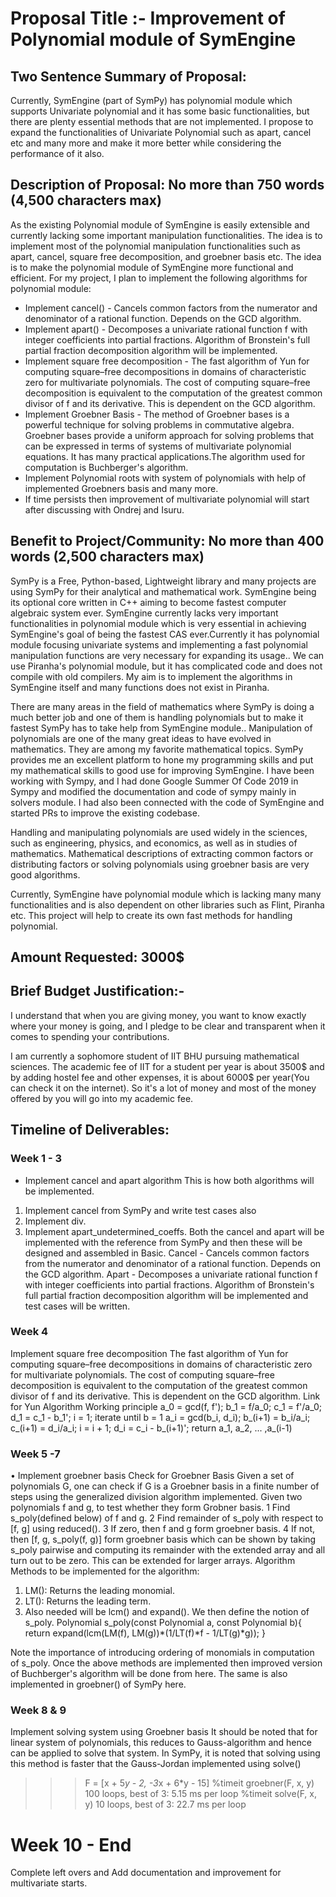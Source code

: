 # Proposal Title :- Improvement of Polynomial module of SymEngine

## Two Sentence Summary of Proposal:
Currently, SymEngine (part of SymPy) has polynomial module which supports Univariate polynomial and it has some basic functionalities, but there are plenty essential methods that are not implemented. I propose to expand the functionalities of Univariate Polynomial such as apart, cancel etc and many more and make it more better while considering the performance of it also.


## Description of Proposal: No more than 750 words (4,500 characters max)

As the existing Polynomial module of SymEngine is easily extensible and currently lacking  some important manipulation functionalities. The idea is to implement most of the polynomial manipulation functionalities such as apart, cancel, square free decomposition, and groebner basis etc.  The idea is to make the polynomial module of SymEngine more functional and efficient.
	For my project, I plan to implement the following algorithms for polynomial module:
* Implement cancel() - Cancels common factors from the numerator and denominator of a rational function. Depends on the GCD algorithm.
* Implement apart() - Decomposes a univariate rational function f with integer coefficients into partial fractions. Algorithm of Bronstein's full partial fraction decomposition algorithm will be implemented.
* Implement square free decomposition - The fast algorithm of Yun for computing square–free decompositions in domains of characteristic zero for multivariate polynomials. The cost of computing square–free decomposition is equivalent to the computation of the greatest common divisor of f and its derivative. This is dependent on the GCD algorithm.
* Implement Groebner Basis - The method of Groebner bases is a powerful technique for solving problems in commutative algebra. Groebner bases provide a uniform approach for solving problems that can be expressed in terms of systems of multivariate polynomial equations. It has many practical applications.The algorithm used for computation is Buchberger's algorithm.
* Implement Polynomial roots with system of polynomials with help of implemented Groebners basis and many more. 
* If time persists then improvement of multivariate polynomial will start after discussing with Ondrej and Isuru.

## Benefit to Project/Community: No more than 400 words (2,500 characters max)

SymPy is a Free, Python-based, Lightweight library and many projects are using SymPy for their analytical and mathematical work. SymEngine being its optional core written in C++ aiming to become fastest computer algebraic system ever.
SymEngine currently lacks very important functionalities in polynomial module which is very essential in achieving SymEngine's goal of being the fastest CAS ever.Currently it has  polynomial module focusing univariate systems and implementing a fast polynomial manipulation functions are very necessary for expanding its usage.. We can use Piranha's polynomial module, but it has complicated code and does not compile with old compilers. My aim is to implement the algorithms in SymEngine itself and many functions does not exist in Piranha.

There are many areas in the field of mathematics where SymPy is doing a much better job and one of them is handling polynomials but to make it fastest SymPy has to take help from SymEngine module.. Manipulation of polynomials are one of the many great ideas to have evolved in mathematics. They are among my favorite mathematical topics. SymPy provides me an excellent platform to hone my programming skills and put my mathematical skills to good use for improving SymEngine. I have been working with Sympy, and I had done Google Summer Of Code 2019 in Sympy and modified the documentation and code of sympy mainly in solvers module. I had also been connected with the code of SymEngine and started PRs to improve the existing codebase.

 Handling and manipulating polynomials are used widely in the sciences, such as engineering, physics, and economics, as well as in studies of mathematics. Mathematical descriptions of extracting common factors or distributing factors or solving polynomials using groebner basis are very good algorithms.

Currently, SymEngine have polynomial module which is lacking many many functionalities and is also dependent on other libraries such as Flint, Piranha etc. This project will help to create its own fast methods for handling polynomial.


## Amount Requested: 3000$
## Brief Budget Justification:-

I understand that when you are giving money, you want to know exactly where your money is going, and I pledge to be clear and transparent when it comes to spending your contributions.

I am currently a sophomore student of IIT BHU pursuing mathematical sciences. The academic fee of IIT for a student per year is about 3500$ and by adding hostel fee and other expenses, it is about 6000$ per year(You can check it on the internet). So it's a lot of money and most of the money offered by you will go into my academic fee.

## Timeline of Deliverables: 
### Week 1 - 3
 * Implement cancel and apart algorithm
This is how both algorithms will be implemented.
1. Implement cancel from SymPy and write test cases also
2. Implement div.
3. Implement apart_undetermined_coeffs.
Both the cancel and apart will be implemented with the reference from SymPy and then these will be designed and assembled in Basic.
Cancel - Cancels common factors from the numerator and denominator of a rational function. Depends on the GCD algorithm.
Apart - Decomposes a univariate rational function f with integer coefficients into partial fractions. Algorithm of Bronstein's full partial fraction decomposition algorithm will be implemented and test cases will be written.
    	 
### Week 4

Implement square free decomposition
The fast algorithm of Yun for computing square–free decompositions in domains of characteristic zero for multivariate polynomials. The cost of computing square–free decomposition is equivalent to the computation of the greatest common divisor of f and its derivative. This is dependent on the GCD algorithm.
Link for Yun Algorithm 
Working principle
a_0 = gcd(f, f');   b_1 = f/a_0;   c_1 = f'/a_0;   d_1 = c_1 - b_1';   i = 1;
iterate until b = 1
a_i = gcd(b_i, d_i);   b_(i+1) = b_i/a_i;   c_(i+1) = d_i/a_i;   i = i + 1;    d_i = c_i - b_(i+1)';
return a_1, a_2, ... ,a_(i-1)
### Week  5 -7

• Implement groebner basis
Check for Groebner Basis
Given a set of polynomials G, one can check if G is a Groebner basis in a finite number of steps using the generalized division algorithm implemented.
Given two polynomials f and g, to test whether they form Grobner basis.
1 Find s_poly(defined below) of f and g.
2 Find remainder of s_poly with respect to [f, g] using reduced().
3 If zero, then f and g form groebner basis.
4 If not, then [f, g, s_poly(f, g)] form groebner basis which can be shown by taking s_poly pairwise and computing its remainder with the extended array and all turn out to be zero.
This can be extended for larger arrays.
Algorithm
Methods to be implemented for the algorithm:
1. LM(): Returns the leading monomial.
2. LT(): Returns the leading term.
3. Also needed will be lcm() and expand().
We then define the notion of s_poly.
Polynomial s_poly(const Polynomial a, const Polynomial b){
	return expand(lcm(LM(f), LM(g))*(1/LT(f)*f - 1/LT(g)*g));
}

Note the importance of introducing ordering of monomials in computation of s_poly.
Once the above methods are implemented then improved version of Buchberger's algorithm will be done from here.
The same is also implemented in groebner() of SymPy here.

### Week 8 & 9

Implement solving system using Groebner basis
It should be noted that for linear system of polynomials, this reduces to Gauss-algorithm and hence can be applied to solve that system. In SymPy, it is noted that solving using this method is faster that the Gauss-Jordan implemented using solve()
>>> F = [x + 5*y - 2, -3*x + 6*y - 15]
>>> %timeit groebner(F, x, y)
100 loops, best of 3: 5.15 ms per loop
>>> %timeit solve(F, x, y)
10 loops, best of 3: 22.7 ms per loop


# Week 10 - End
Complete left overs and Add documentation and improvement for multivariate starts.
